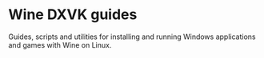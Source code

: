 Wine DXVK guides
================================================================================

Guides, scripts and utilities for installing and running Windows applications
and games with Wine on Linux.

